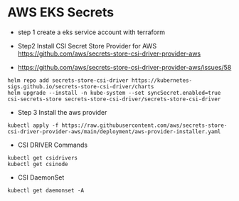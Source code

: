 # AWS EKS Secrets

- step 1 create a eks service account with terraform

- Step2 Install CSI Secret Store Provider for AWS https://github.com/aws/secrets-store-csi-driver-provider-aws

- https://github.com/aws/secrets-store-csi-driver-provider-aws/issues/58
```helm
helm repo add secrets-store-csi-driver https://kubernetes-sigs.github.io/secrets-store-csi-driver/charts
helm upgrade --install -n kube-system --set syncSecret.enabled=true csi-secrets-store secrets-store-csi-driver/secrets-store-csi-driver
```

- Step 3 Install the aws provider
```kubectl
kubectl apply -f https://raw.githubusercontent.com/aws/secrets-store-csi-driver-provider-aws/main/deployment/aws-provider-installer.yaml
```

- CSI DRIVER Commands
```kubectl
kubectl get csidrivers
kubectl get csinode
```

- CSI DaemonSet
```kubectl
kubectl get daemonset -A
```
